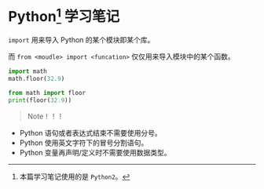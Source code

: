 <link href="../../css/style.css" rel="stylesheet" type="text/css" />

# Python[^version] 学习笔记

`import` 用来导入 Python 的某个模块即某个库。

而 `from <moudle> import <funcation>` 仅仅用来导入模块中的某个函数。

```python
import math
math.floor(32.9)

from math import floor
print(floor(32.9))
```

> Note！！！

+ Python 语句或者表达式结束不需要使用分号。
+ Python 使用英文字符下的冒号分割语句。
+ Python 变量再声明/定义时不需要使用数据类型。

[^version]: 本篇学习笔记使用的是 `Python2`。